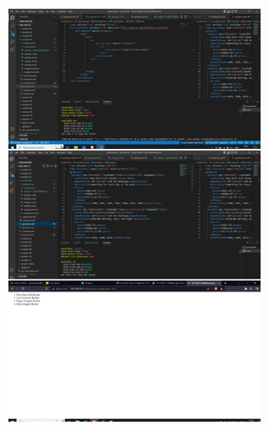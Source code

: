 ![image info](screenshots/Activity-3-1.png)
![image info](screenshots/Activity-3-2.png)
![image info](screenshots/activity-3.png)